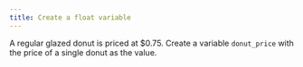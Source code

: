 ```yaml
---
title: Create a float variable
---
```


A regular glazed donut is priced at \$0.75. Create a variable `donut_price` with the price of a single donut as the value.

